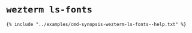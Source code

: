 # `wezterm ls-fonts`

```console
{% include "../examples/cmd-synopsis-wezterm-ls-fonts--help.txt" %}
```

